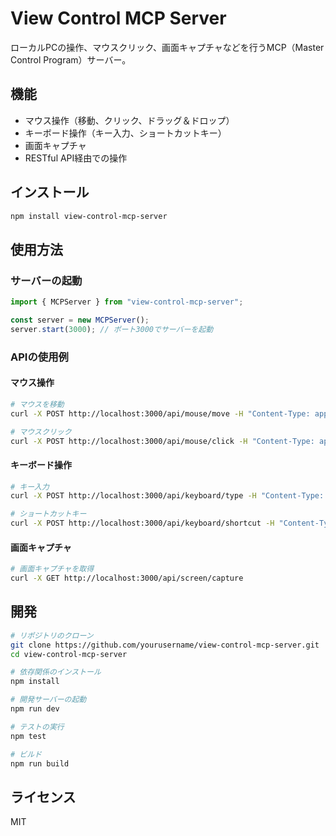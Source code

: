 # View Control MCP Server

ローカルPCの操作、マウスクリック、画面キャプチャなどを行うMCP（Master Control
Program）サーバー。

## 機能

- マウス操作（移動、クリック、ドラッグ＆ドロップ）
- キーボード操作（キー入力、ショートカットキー）
- 画面キャプチャ
- RESTful API経由での操作

## インストール

```bash
npm install view-control-mcp-server
```

## 使用方法

### サーバーの起動

```typescript
import { MCPServer } from "view-control-mcp-server";

const server = new MCPServer();
server.start(3000); // ポート3000でサーバーを起動
```

### APIの使用例

#### マウス操作

```bash
# マウスを移動
curl -X POST http://localhost:3000/api/mouse/move -H "Content-Type: application/json" -d '{"x": 100, "y": 100}'

# マウスクリック
curl -X POST http://localhost:3000/api/mouse/click -H "Content-Type: application/json" -d '{"button": "left"}'
```

#### キーボード操作

```bash
# キー入力
curl -X POST http://localhost:3000/api/keyboard/type -H "Content-Type: application/json" -d '{"text": "Hello, World!"}'

# ショートカットキー
curl -X POST http://localhost:3000/api/keyboard/shortcut -H "Content-Type: application/json" -d '{"keys": ["command", "c"]}'
```

#### 画面キャプチャ

```bash
# 画面キャプチャを取得
curl -X GET http://localhost:3000/api/screen/capture
```

## 開発

```bash
# リポジトリのクローン
git clone https://github.com/yourusername/view-control-mcp-server.git
cd view-control-mcp-server

# 依存関係のインストール
npm install

# 開発サーバーの起動
npm run dev

# テストの実行
npm test

# ビルド
npm run build
```

## ライセンス

MIT
